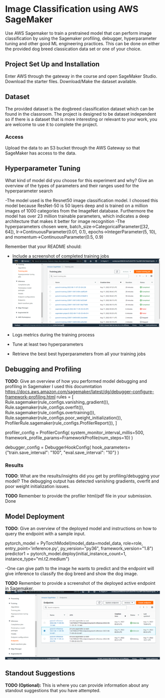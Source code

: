 # Image Classification using AWS SageMaker

Use AWS Sagemaker to train a pretrained model that can perform image classification by using the Sagemaker profiling, debugger, hyperparameter tuning and other good ML engineering practices. This can be done on either the provided dog breed classication data set or one of your choice.

## Project Set Up and Installation
Enter AWS through the gateway in the course and open SageMaker Studio. 
Download the starter files.
Download/Make the dataset available. 

## Dataset
The provided dataset is the dogbreed classification dataset which can be found in the classroom.
The project is designed to be dataset independent so if there is a dataset that is more interesting or relevant to your work, you are welcome to use it to complete the project.

### Access
Upload the data to an S3 bucket through the AWS Gateway so that SageMaker has access to the data. 

## Hyperparameter Tuning
What kind of model did you choose for this experiment and why? Give an overview of the types of parameters and their ranges used for the hyperparameter search

-The model used is the Resnet50 image classification model. I choosed this model because ResNet-50 is 50 layers deep and is trained on a million images of 1000 categories from the ImageNet database. Furthermore the model has over 23 million trainable parameters, which indicates a deep architecture that makes it better for image recognition
-The hyperparameters chosen were, batch_size->CategoricalParameter([32, 64]), lr->ContinuousParameter(0.01, 0.1), epochs->IntegerParameter(5, 10), and momentum->ContinuousParameter(0.5, 0.9)

Remember that your README should:
- Include a screenshot of completed training jobs
![Training Jobs](training_jobs.png)

- Logs metrics during the training process
- Tune at least two hyperparameters
- Retrieve the best best hyperparameters from all your training jobs

## Debugging and Profiling
**TODO**: Give an overview of how you performed model debugging and profiling in Sagemaker
I used this documntation https://docs.aws.amazon.com/sagemaker/latest/dg/debugger-configure-framework-profiling.html
rules = [
    Rule.sagemaker(rule_configs.vanishing_gradient()),
    Rule.sagemaker(rule_configs.overfit()),
    Rule.sagemaker(rule_configs.overtraining()),
    Rule.sagemaker(rule_configs.poor_weight_initialization()),
    ProfilerRule.sagemaker(rule_configs.ProfilerReport()),
]

profiler_config = ProfilerConfig(
    system_monitor_interval_millis=500, framework_profile_params=FrameworkProfile(num_steps=10)
)

debugger_config = DebuggerHookConfig(
    hook_parameters={"train.save_interval": "100", "eval.save_interval": "10"}
)

### Results
**TODO**: What are the results/insights did you get by profiling/debugging your model?
The debugging output has detected vanishing gradients, overfit and poor weight initialization issues.

**TODO** Remember to provide the profiler html/pdf file in your submission.
Done


## Model Deployment
**TODO**: Give an overview of the deployed model and instructions on how to query the endpoint with a sample input.

pytorch_model = PyTorchModel(model_data=model_data, role=role, entry_point='inference.py', py_version="py36", framework_version="1.8")
predictor1 = pytorch_model.deploy(initial_instance_count=1, instance_type="ml.t2.medium")

-One can give path to the image he wants to predict and the endpoint will give inference to classify the dog breed and show the dog image.


**TODO** Remember to provide a screenshot of the deployed active endpoint in Sagemaker.
![Endpoint](endpoints.png)

## Standout Suggestions
**TODO (Optional):** This is where you can provide information about any standout suggestions that you have attempted.
